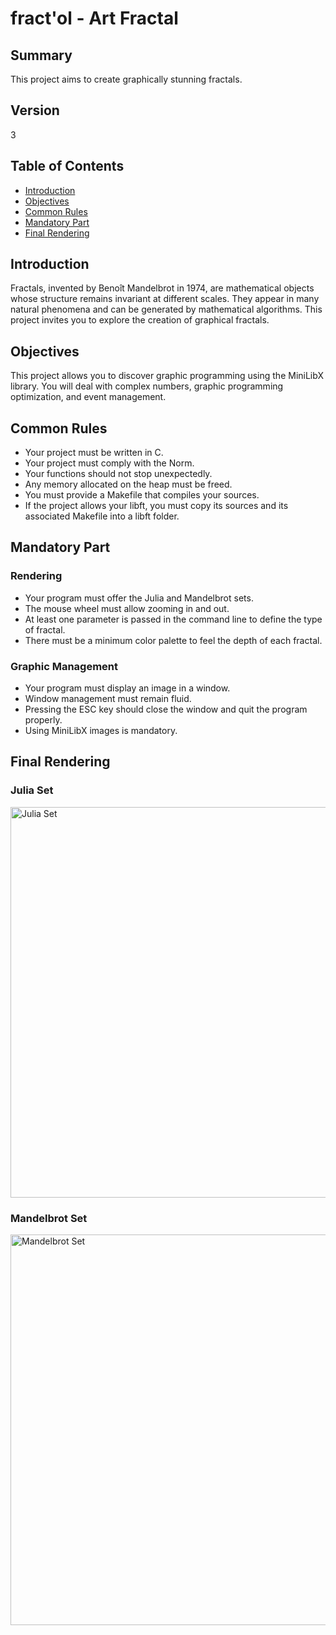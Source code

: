 # fract'ol - Art Fractal

## Summary

This project aims to create graphically stunning fractals.

## Version

3

## Table of Contents

- [Introduction](#introduction)
- [Objectives](#objectives)
- [Common Rules](#common-rules)
- [Mandatory Part](#mandatory-part)
- [Final Rendering](#final-rendering)

## Introduction

Fractals, invented by Benoît Mandelbrot in 1974, are mathematical objects whose structure remains invariant at different scales. They appear in many natural phenomena and can be generated by mathematical algorithms. This project invites you to explore the creation of graphical fractals.

## Objectives

This project allows you to discover graphic programming using the MiniLibX library. You will deal with complex numbers, graphic programming optimization, and event management.

## Common Rules

- Your project must be written in C.
- Your project must comply with the Norm.
- Your functions should not stop unexpectedly.
- Any memory allocated on the heap must be freed.
- You must provide a Makefile that compiles your sources.
- If the project allows your libft, you must copy its sources and its associated Makefile into a libft folder.

## Mandatory Part

### Rendering

- Your program must offer the Julia and Mandelbrot sets.
- The mouse wheel must allow zooming in and out.
- At least one parameter is passed in the command line to define the type of fractal.
- There must be a minimum color palette to feel the depth of each fractal.

### Graphic Management

- Your program must display an image in a window.
- Window management must remain fluid.
- Pressing the ESC key should close the window and quit the program properly.
- Using MiniLibX images is mandatory.

## Final Rendering

### Julia Set
<img src="https://github.com/wayzeek/fract_ol/assets/112975047/6ac9d846-82ec-4a15-a7d3-b37d72e91f2b" width="1500" height="625" alt="Julia Set">

### Mandelbrot Set
<img src="https://github.com/wayzeek/fract_ol/assets/112975047/3e72855e-0ae6-4ef4-a9f7-c48e6fb56a16" width="1500" height="625" alt="Mandelbrot Set">

